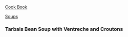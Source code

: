 [Cook Book](https://github.com/vmsmith/CookBook/blob/master/README.md)

[Soups](https://github.com/vmsmith/CookBook/blob/master/soups.md)

### Tarbais Bean Soup with Ventreche and Croutons  
